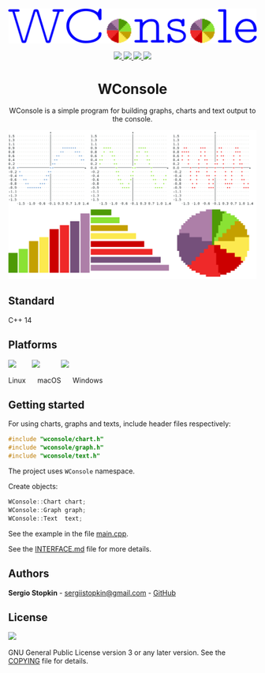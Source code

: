 <p align="center">
    <a href="https://github.com/SergioStopkin/WConsole">
        <img src="./doc/img/img-logo.svg"></img>
    </a>
</p>

<p align="center">
    <a href="https://travis-ci.org/SergioStopkin/WConsole">
        <img src="https://img.shields.io/travis/SergioStopkin/WConsole.svg?style=flat-square&label=gcc/clang">
    </a>
    <a href="https://ci.appveyor.com/project/SergioStopkin/WConsole">
        <img src="https://img.shields.io/appveyor/ci/SergioStopkin/WConsole.svg?style=flat-square&logo=appveyor&label=msvc">
    </a>
    <a href="https://github.com/SergioStopkin/WConsole/blob/master/COPYING">
        <img src="https://img.shields.io/github/license/SergioStopkin/Wconsole.svg?style=flat-square"/>
    </a>
    <a href="https://github.com/SergioStopkin/WConsole/archive/master.zip">
        <img src="https://img.shields.io/github/repo-size/sergiostopkin/wconsole.svg?style=flat-square"/>
    </a>
</p>

<h1 align="center">WConsole</h1>

<p align="center">
    WConsole is a simple program for building graphs, charts and text output to the console.
</p>

![](./doc/img/img_readme.png?raw=true)

## Standard

C++ 14

## Platforms

<img height=48 src="https://upload.wikimedia.org/wikipedia/commons/3/3c/TuxFlat.svg"> &nbsp;&nbsp;&nbsp;&nbsp;&nbsp;&nbsp; <img height=43 src="https://upload.wikimedia.org/wikipedia/commons/d/df/Apple-Apple.svg"> &nbsp;&nbsp;&nbsp;&nbsp;&nbsp;&nbsp;&nbsp;&nbsp;&nbsp; <img height=40 src="https://upload.wikimedia.org/wikipedia/commons/thumb/5/5f/Windows_logo_-_2012.svg/1024px-Windows_logo_-_2012.svg.png">

Linux &nbsp;&nbsp;&nbsp;&nbsp; macOS &nbsp;&nbsp;&nbsp;&nbsp; Windows

## Getting started

For using charts, graphs and texts, include header files respectively:

```cpp
#include "wconsole/chart.h"
#include "wconsole/graph.h"
#include "wconsole/text.h"
```
The project uses `WConsole` namespace.

Create objects:

```cpp
WConsole::Chart chart;
WConsole::Graph graph;
WConsole::Text  text;
```

See the example in the file [main.cpp](./src/main.cpp).

See the [INTERFACE.md](./doc/INTERFACE.md) file for more details.

## Authors

**Sergio Stopkin** - <sergiistopkin@gmail.com> -  [GitHub](https://github.com/SergioStopkin)

## License

<img src="https://upload.wikimedia.org/wikipedia/commons/9/93/GPLv3_Logo.svg" height=80></img>

GNU General Public License version 3 or any later version. See the [COPYING](./COPYING) file for details.

